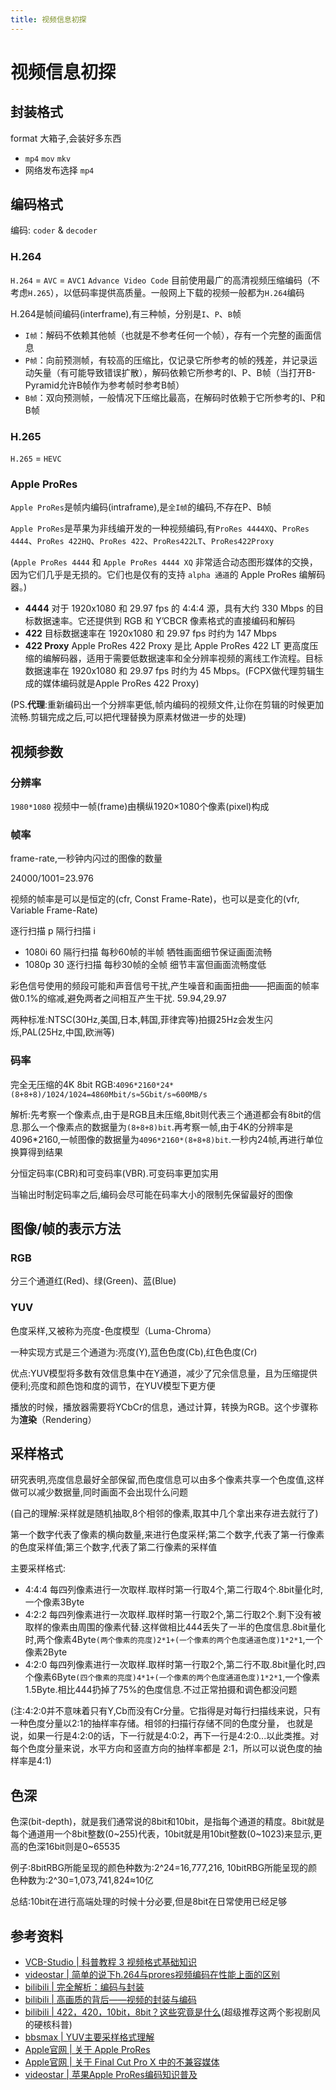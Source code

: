 ```yaml
---
title: 视频信息初探
---
```


# 视频信息初探

## 封装格式

format 大箱子,会装好多东西

* `mp4` `mov` `mkv`
* 网络发布选择 `mp4`

## 编码格式

编码: `coder` & `decoder`

### H.264

`H.264` = `AVC` = `AVC1` `Advance Video Code` 目前使用最广的高清视频压缩编码（不考虑`H.265`），以低码率提供高质量。一般网上下载的视频一般都为`H.264`编码

H.264是帧间编码(interframe),有三种帧，分别是`I`、`P`、`B`帧

* `I帧`：解码不依赖其他帧（也就是不参考任何一个帧），存有一个完整的画面信息
* `P帧`：向前预测帧，有较高的压缩比，仅记录它所参考的帧的残差，并记录运动矢量（有可能导致错误扩散），解码依赖它所参考的I、P、B帧（当打开B-Pyramid允许B帧作为参考帧时参考B帧）
* `B帧`：双向预测帧，一般情况下压缩比最高，在解码时依赖于它所参考的I、P和B帧

### H.265

`H.265` = `HEVC`

### Apple ProRes

`Apple ProRes`是帧内编码(intraframe),是`全I帧`的编码,不存在P、B帧

`Apple ProRes`是苹果为非线编开发的一种视频编码,有`ProRes 4444XQ`、`ProRes 4444`、`ProRes 422HQ`、`ProRes 422`、`ProRes422LT`、`ProRes422Proxy`

(`Apple ProRes 4444` 和 `Apple ProRes 4444 XQ` 非常适合动态图形媒体的交换，因为它们几乎是无损的。它们也是仅有的支持 `alpha 通道`的 Apple ProRes 编解码器。)

* **4444**  对于 1920x1080 和 29.97 fps 的 4:4:4 源，具有大约 330 Mbps 的目标数据速率。它还提供到 RGB 和 Y’CBCR 像素格式的直接编码和解码
* **422**  目标数据速率在 1920x1080 和 29.97 fps 时约为 147 Mbps
* **422 Proxy**  Apple ProRes 422 Proxy 是比 Apple ProRes 422 LT 更高度压缩的编解码器，适用于需要低数据速率和全分辨率视频的离线工作流程。目标数据速率在 1920x1080 和 29.97 fps 时约为 45 Mbps。(FCPX做代理剪辑生成的媒体编码就是Apple ProRes 422 Proxy)

(PS.**代理**:重新编码出一个分辨率更低,帧内编码的视频文件,让你在剪辑的时候更加流畅.剪辑完成之后,可以把代理替换为原素材做进一步的处理)

## 视频参数

### 分辨率

`1980*1080` 视频中一帧(frame)由横纵1920×1080个像素(pixel)构成

### 帧率

frame-rate,一秒钟内闪过的图像的数量

24000/1001=23.976

视频的帧率是可以是恒定的(cfr, Const Frame-Rate)，也可以是变化的(vfr, Variable Frame-Rate)

逐行扫描 p 隔行扫描 i

* 1080i 60 隔行扫描 每秒60帧的半帧 牺牲画面细节保证画面流畅
* 1080p 30 逐行扫描 每秒30帧的全帧 细节丰富但画面流畅度低

彩色信号使用的频段可能和声音信号干扰,产生噪音和画面扭曲——把画面的帧率做0.1%的缩减,避免两者之间相互产生干扰. 59.94,29.97

两种标准:NTSC(30Hz,美国,日本,韩国,菲律宾等)拍摄25Hz会发生闪烁,PAL(25Hz,中国,欧洲等)

### 码率

完全无压缩的4K 8bit RGB:`4096*2160*24*(8+8+8)/1024/1024=4860Mbit/s≈5Gbit/s≈600MB/s`

解析:先考察一个像素点,由于是RGB且未压缩,8bit则代表三个通道都会有8bit的信息.那么一个像素点的数据量为`(8+8+8)bit`.再考察一帧,由于4K的分辨率是4096*2160,一帧图像的数据量为`4096*2160*(8+8+8)bit`.一秒内24帧,再进行单位换算得到结果

分恒定码率(CBR)和可变码率(VBR).可变码率更加实用

当输出时制定码率之后,编码会尽可能在码率大小的限制先保留最好的图像

## 图像/帧的表示方法

### RGB

分三个通道红(Red)、绿(Green)、蓝(Blue)

### YUV

色度采样,又被称为亮度-色度模型（Luma-Chroma）

一种实现方式是三个通道为:亮度(Y),蓝色色度(Cb),红色色度(Cr)

优点:YUV模型将多数有效信息集中在Y通道，减少了冗余信息量，且为压缩提供便利;亮度和颜色饱和度的调节，在YUV模型下更方便

播放的时候，播放器需要将YCbCr的信息，通过计算，转换为RGB。这个步骤称为**渲染**（Rendering）

## 采样格式

研究表明,亮度信息最好全部保留,而色度信息可以由多个像素共享一个色度值,这样做可以减少数据量,同时画面不会出现什么问题

(自己的理解:采样就是随机抽取,8个相邻的像素,取其中几个拿出来存进去就行了)

第一个数字代表了像素的横向数量,来进行色度采样;第二个数字,代表了第一行像素的色度采样值;第三个数字,代表了第二行像素的采样值

主要采样格式:

* 4:4:4  每四列像素进行一次取样.取样时第一行取4个,第二行取4个.8bit量化时,一个像素3Byte
* 4:2:2  每四列像素进行一次取样.取样时第一行取2个,第二行取2个.剩下没有被取样的像素由周围的像素代替.这样做相比444丢失了一半的色度信息.8bit量化时,两个像素4Byte`(两个像素的亮度)2*1+(一个像素的两个色度通道色度)1*2*1`,一个像素2Byte
* 4:2:0  每四列像素进行一次取样.取样时第一行取2个,第二行不取.8bit量化时,四个像素6Byte`(四个像素的亮度)4*1+(一个像素的两个色度通道色度)1*2*1`,一个像素1.5Byte.相比444扔掉了75%的色度信息.不过正常拍摄和调色都没问题

(注:4:2:0并不意味着只有Y,Cb而没有Cr分量。它指得是对每行扫描线来说，只有一种色度分量以2:1的抽样率存储。相邻的扫描行存储不同的色度分量， 也就是说，如果一行是4:2:0的话，下一行就是4:0:2，再下一行是4:2:0...以此类推。对每个色度分量来说，水平方向和竖直方向的抽样率都是 2:1，所以可以说色度的抽样率是4:1)

## 色深

色深(bit-depth)，就是我们通常说的8bit和10bit，是指每个通道的精度。8bit就是每个通道用一个8bit整数(0~255)代表，10bit就是用10bit整数(0~1023)来显示,更高的色深16bit则是0~65535

例子:8bitRBG所能呈现的颜色种数为:2^24=16,777,216, 10bitRBG所能呈现的颜色种数为:2^30=1,073,741,824≈10亿

总结:10bit在进行高端处理的时候十分必要,但是8bit在日常使用已经足够

## 参考资料

* [VCB-Studio | 科普教程 3 视频格式基础知识](https://vcb-s.com/archives/2726)
* [videostar | 简单的说下h.264与prores视频编码在性能上面的区别](http://bbs.ivideostar.com/forum.php?mod=viewthread&tid=2915)
* [bilibili | 完全解析：编码与封装](https://www.bilibili.com/video/BV1Xs411Q7o1?t=815)
* [bilibili | 高画质的背后——视频的封装与编码](https://www.bilibili.com/video/BV1ws41157f8)
* [bilibili | 422，420，10bit，8bit？这些究竟是什么](https://www.bilibili.com/video/BV1ds411T7F4?t=251)(超级推荐这两个影视剧风的硬核科普)
* [bbsmax | YUV主要采样格式理解](https://www.bbsmax.com/A/qVde2xrQzP/)
* [Apple官网 | 关于 Apple ProRes](https://support.apple.com/zh-cn/HT202410)
* [Apple官网 | 关于 Final Cut Pro X 中的不兼容媒体](https://support.apple.com/zh-cn/HT209000)
* [videostar | 苹果Apple ProRes编码知识普及](http://service.ivideostar.com/bbs/forum.php?mod=viewthread&tid=2916)